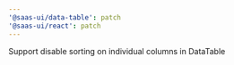 ```yaml
---
'@saas-ui/data-table': patch
'@saas-ui/react': patch
---
```


Support disable sorting on individual columns in DataTable

